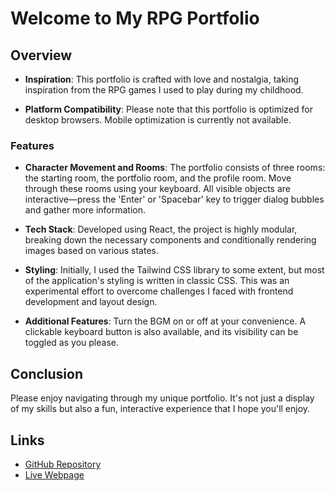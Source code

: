 # Welcome to My RPG Portfolio


## Overview

- **Inspiration**: This portfolio is crafted with love and nostalgia, taking inspiration from the RPG games I used to play during my childhood.

- **Platform Compatibility**: Please note that this portfolio is optimized for desktop browsers. Mobile optimization is currently not available.


### Features

- **Character Movement and Rooms**: The portfolio consists of three rooms: the starting room, the portfolio room, and the profile room. Move through these rooms using your keyboard. All visible objects are interactive—press the 'Enter' or 'Spacebar' key to trigger dialog bubbles and gather more information.

- **Tech Stack**: Developed using React, the project is highly modular, breaking down the necessary components and conditionally rendering images based on various states.

- **Styling**: Initially, I used the Tailwind CSS library to some extent, but most of the application's styling is written in classic CSS. This was an experimental effort to overcome challenges I faced with frontend development and layout design.

- **Additional Features**: Turn the BGM on or off at your convenience. A clickable keyboard button is also available, and its visibility can be toggled as you please.


## Conclusion

Please enjoy navigating through my unique portfolio. It's not just a display of my skills but also a fun, interactive experience that I hope you'll enjoy.


## Links

- [GitHub Repository](https://github.com/elriot/rpg_portfolio)
- [Live Webpage](https://elriot.github.io/rpg_portfolio)